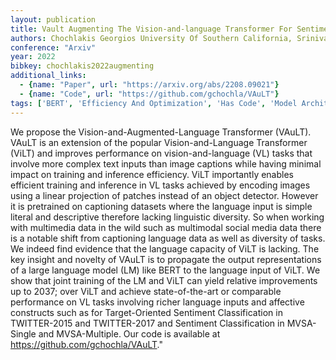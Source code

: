 ```yaml
---
layout: publication
title: Vault Augmenting The Vision-and-language Transformer For Sentiment Classification On Social Media
authors: Chochlakis Georgios University Of Southern California, Srinivasan Tejas University Of Southern California, Thomason Jesse University Of Southern California, Narayanan Shrikanth University Of Southern California
conference: "Arxiv"
year: 2022
bibkey: chochlakis2022augmenting
additional_links:
  - {name: "Paper", url: "https://arxiv.org/abs/2208.09021"}
  - {name: "Code", url: "https://github.com/gchochla/VAuLT"}
tags: ['BERT', 'Efficiency And Optimization', 'Has Code', 'Model Architecture', 'Multimodal Models', 'Pretraining Methods', 'Training Techniques', 'Transformer']
---
```

We propose the Vision-and-Augmented-Language Transformer (VAuLT). VAuLT is an extension of the popular Vision-and-Language Transformer (ViLT) and improves performance on vision-and-language (VL) tasks that involve more complex text inputs than image captions while having minimal impact on training and inference efficiency. ViLT importantly enables efficient training and inference in VL tasks achieved by encoding images using a linear projection of patches instead of an object detector. However it is pretrained on captioning datasets where the language input is simple literal and descriptive therefore lacking linguistic diversity. So when working with multimedia data in the wild such as multimodal social media data there is a notable shift from captioning language data as well as diversity of tasks. We indeed find evidence that the language capacity of ViLT is lacking. The key insight and novelty of VAuLT is to propagate the output representations of a large language model (LM) like BERT to the language input of ViLT. We show that joint training of the LM and ViLT can yield relative improvements up to 2037; over ViLT and achieve state-of-the-art or comparable performance on VL tasks involving richer language inputs and affective constructs such as for Target-Oriented Sentiment Classification in TWITTER-2015 and TWITTER-2017 and Sentiment Classification in MVSA-Single and MVSA-Multiple. Our code is available at https://github.com/gchochla/VAuLT."
